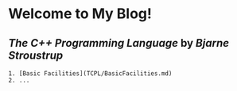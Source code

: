 # Welcome to My Blog!

## *The C++ Programming Language* by *Bjarne Stroustrup*

    1. [Basic Facilities](TCPL/BasicFacilities.md)
    2. ...